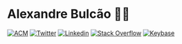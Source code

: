 # Alexandre Bulcão 👨‍💻

[![ACM](https://img.shields.io/badge/-ACM%20Student%20Member-222222?style=flat-square&logo=acm&logoColor=white&link=http://member.acm.org/~sudiptoghosh)](http://member.acm.org/~sudiptoghosh)
[![Twitter](https://img.shields.io/badge/-Twitter-222222?style=flat-square&logo=twitter&logoColor=white&link=https://twitter.com/ScientificGhosh/)](https://twitter.com/ScientificGhosh/)
[![Linkedin](https://img.shields.io/badge/-LinkedIn-222222?style=flat-square&logo=Linkedin&logoColor=white&link=https://www.linkedin.com/in/sudiptoghosh99/)](https://www.linkedin.com/in/sudiptoghosh99/)
[![Stack Overflow](https://img.shields.io/badge/-Stack%20Overflow-222222?style=flat-square&logo=stack-overflow&logoColor=white&link=https://stackoverflow.com/users/10780031/sudipto-ghosh)](https://stackoverflow.com/users/10780031/sudipto-ghosh)
[![Keybase](https://img.shields.io/badge/-Keybase-222222?style=flat-square&logo=keybase&logoColor=white&link=https://keybase.io/sudiptog81)](https://keybase.io/sudiptog81)

